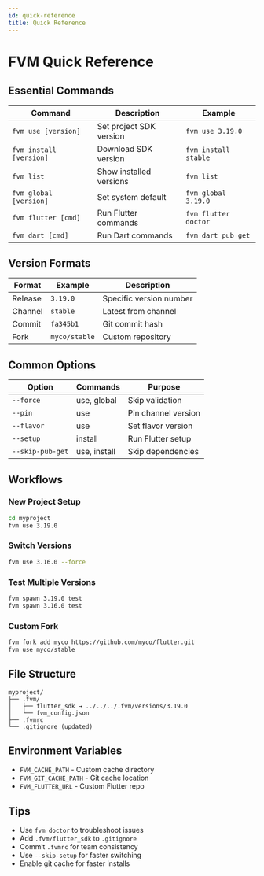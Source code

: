 ```yaml
---
id: quick-reference
title: Quick Reference
---
```


# FVM Quick Reference

## Essential Commands

| Command | Description | Example |
|---------|-------------|---------|
| `fvm use [version]` | Set project SDK version | `fvm use 3.19.0` |
| `fvm install [version]` | Download SDK version | `fvm install stable` |
| `fvm list` | Show installed versions | `fvm list` |
| `fvm global [version]` | Set system default | `fvm global 3.19.0` |
| `fvm flutter [cmd]` | Run Flutter commands | `fvm flutter doctor` |
| `fvm dart [cmd]` | Run Dart commands | `fvm dart pub get` |

## Version Formats

| Format | Example | Description |
|--------|---------|-------------|
| Release | `3.19.0` | Specific version number |
| Channel | `stable` | Latest from channel |
| Commit | `fa345b1` | Git commit hash |
| Fork | `myco/stable` | Custom repository |

## Common Options

| Option | Commands | Purpose |
|--------|----------|---------|
| `--force` | use, global | Skip validation |
| `--pin` | use | Pin channel version |
| `--flavor` | use | Set flavor version |
| `--setup` | install | Run Flutter setup |
| `--skip-pub-get` | use, install | Skip dependencies |

## Workflows

### New Project Setup
```bash
cd myproject
fvm use 3.19.0
```

### Switch Versions
```bash
fvm use 3.16.0 --force
```

### Test Multiple Versions
```bash
fvm spawn 3.19.0 test
fvm spawn 3.16.0 test
```

### Custom Fork
```bash
fvm fork add myco https://github.com/myco/flutter.git
fvm use myco/stable
```

## File Structure

```
myproject/
├── .fvm/
│   ├── flutter_sdk → ../../../.fvm/versions/3.19.0
│   └── fvm_config.json
├── .fvmrc
└── .gitignore (updated)
```

## Environment Variables

- `FVM_CACHE_PATH` - Custom cache directory
- `FVM_GIT_CACHE_PATH` - Git cache location
- `FVM_FLUTTER_URL` - Custom Flutter repo

## Tips

- Use `fvm doctor` to troubleshoot issues
- Add `.fvm/flutter_sdk` to `.gitignore`
- Commit `.fvmrc` for team consistency
- Use `--skip-setup` for faster switching
- Enable git cache for faster installs